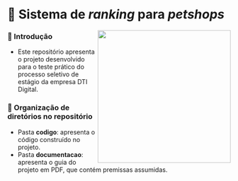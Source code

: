 # :dog: Sistema de _ranking_ para _petshops_

<img src="https://images.unsplash.com/photo-1552053831-71594a27632d?q=80&w=1924&auto=format&fit=crop&ixlib=rb-4.0.3&ixid=M3wxMjA3fDB8MHxwaG90by1wYWdlfHx8fGVufDB8fHx8fA%3D%3D" align="right" width="300">

### :round_pushpin: Introdução
- Este repositório apresenta o projeto desenvolvido para o teste prático do processo seletivo de estágio da empresa DTI Digital.

### :round_pushpin: Organização de diretórios no repositório
- Pasta **codigo**: apresenta o código construído no projeto.
- Pasta **documentacao**: apresenta o guia do projeto em PDF, que contém premissas assumidas.

